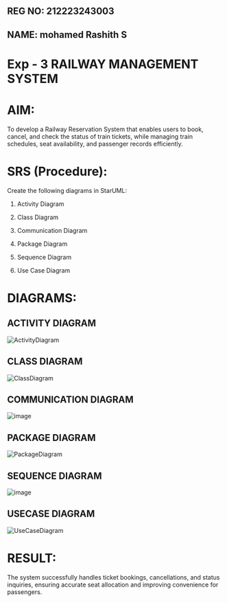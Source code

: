 ## REG NO: 212223243003
## NAME: mohamed Rashith S

# Exp - 3 RAILWAY MANAGEMENT SYSTEM

# AIM:

To develop a Railway Reservation System that enables users to book, cancel, and check the status of train tickets, while managing train schedules, seat availability, and passenger records efficiently.

# SRS (Procedure):

Create the following diagrams in StarUML:

1. Activity Diagram

2. Class Diagram

3. Communication Diagram

4. Package Diagram

5. Sequence Diagram

6. Use Case Diagram


# DIAGRAMS:
## ACTIVITY DIAGRAM


![ActivityDiagram](https://github.com/user-attachments/assets/6a25017d-e2f6-451f-b9d4-5d646974d59e)

## CLASS DIAGRAM

![ClassDiagram](https://github.com/user-attachments/assets/a9c81a35-4a8b-483a-a4d8-f7048f451cf1)

## COMMUNICATION DIAGRAM

![image](https://github.com/user-attachments/assets/fb3b5caf-30f9-4583-9b94-ce4ff18dc600)

## PACKAGE DIAGRAM

![PackageDiagram](https://github.com/user-attachments/assets/08ac79fd-b571-4b05-bed2-08e0159815f4)

## SEQUENCE DIAGRAM

![image](https://github.com/user-attachments/assets/de30c02b-110b-4d02-8ba9-d79176685983)

## USECASE DIAGRAM

![UseCaseDiagram](https://github.com/user-attachments/assets/61868321-ae1f-41c0-bb07-80d48ac7e9ea)

# RESULT:

The system successfully handles ticket bookings, cancellations, and status inquiries, ensuring accurate seat allocation and improving convenience for passengers.








